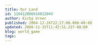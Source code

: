 ```yaml
---
title: Our Land
id: 110412886916812043
author: Kirby Urner
published: 2004-12-26T22:27:00.000-08:00
updated: 2006-11-15T11:42:51.227-08:00
blog: world_game
tags: 
---
```


